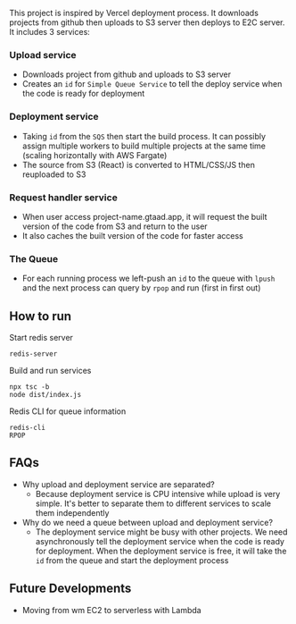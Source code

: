 This project is inspired by Vercel deployment process. It downloads projects from github then uploads to S3 server then deploys to E2C server. It includes 3 services:

### Upload service

- Downloads project from github and uploads to S3 server
- Creates an `id` for `Simple Queue Service` to tell the deploy service when the code is ready for deployment

### Deployment service

- Taking `id` from the `SQS` then start the build process. It can possibly assign multiple workers to build multiple projects at the same time (scaling horizontally with AWS Fargate)
- The source from S3 (React) is converted to HTML/CSS/JS then reuploaded to S3

### Request handler service

- When user access project-name.gtaad.app, it will request the built version of the code from S3 and return to the user
- It also caches the built version of the code for faster access

### The Queue

- For each running process we left-push an `id` to the queue with `lpush` and the next process can query by `rpop` and run (first in first out)

## How to run

Start redis server

```
redis-server
```

Build and run services

```
npx tsc -b
node dist/index.js
```

Redis CLI for queue information

```
redis-cli
RPOP
```

## FAQs

- Why upload and deployment service are separated?
  - Because deployment service is CPU intensive while upload is very simple. It's better to separate them to different services to scale them independently
- Why do we need a queue between upload and deployment service?
  - The deployment service might be busy with other projects. We need asynchronously tell the deployment service when the code is ready for deployment. When the deployment service is free, it will take the `id` from the queue and start the deployment process

## Future Developments

- Moving from wm EC2 to serverless with Lambda
